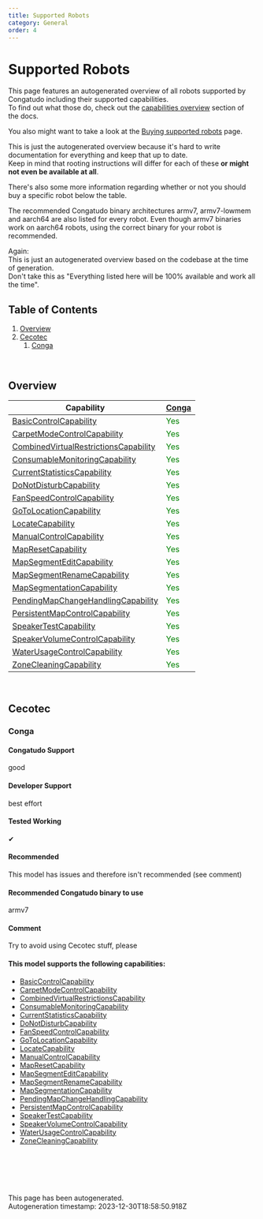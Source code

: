 ```yaml
---
title: Supported Robots
category: General
order: 4
---
```


# Supported Robots

This page features an autogenerated overview of all robots supported by Congatudo including their supported capabilities.<br/>
To find out what those do, check out the [capabilities overview](https://congatudo.cloud/pages/general/capabilities-overview.html) section of the docs.

You also might want to take a look at the [Buying supported robots](https://congatudo.cloud/pages/general/buying-supported-robots.html) page.

This is just the autogenerated overview because it's hard to write documentation for everything and keep that up to date. <br/>
Keep in mind that rooting instructions will differ for each of these **or might not even be available at all**.

There's also some more information regarding whether or not you should buy a specific robot below the table.

The recommended Congatudo binary architectures armv7, armv7-lowmem and aarch64 are also listed for every robot. Even though
armv7 binaries work on aarch64 robots, using the correct binary for your robot is recommended.

Again:<br/>
This is just an autogenerated overview based on the codebase at the time of generation.<br/>
Don't take this as "Everything listed here will be 100% available and work all the time".<br/>


## Table of Contents
1. [Overview](#Overview)
2. [Cecotec](#cecotec)
    1. [Conga](#cecotec_conga)

<br/>

## Overview<a id='Overview'></a>

Capability | <a href='#cecotec_conga'>Conga</a>
---- | ----
[BasicControlCapability](https://congatudo.cloud/pages/general/capabilities-overview.html#BasicControlCapability) | <span style="color:green;">Yes</span>
[CarpetModeControlCapability](https://congatudo.cloud/pages/general/capabilities-overview.html#CarpetModeControlCapability) | <span style="color:green;">Yes</span>
[CombinedVirtualRestrictionsCapability](https://congatudo.cloud/pages/general/capabilities-overview.html#CombinedVirtualRestrictionsCapability) | <span style="color:green;">Yes</span>
[ConsumableMonitoringCapability](https://congatudo.cloud/pages/general/capabilities-overview.html#ConsumableMonitoringCapability) | <span style="color:green;">Yes</span>
[CurrentStatisticsCapability](https://congatudo.cloud/pages/general/capabilities-overview.html#CurrentStatisticsCapability) | <span style="color:green;">Yes</span>
[DoNotDisturbCapability](https://congatudo.cloud/pages/general/capabilities-overview.html#DoNotDisturbCapability) | <span style="color:green;">Yes</span>
[FanSpeedControlCapability](https://congatudo.cloud/pages/general/capabilities-overview.html#FanSpeedControlCapability) | <span style="color:green;">Yes</span>
[GoToLocationCapability](https://congatudo.cloud/pages/general/capabilities-overview.html#GoToLocationCapability) | <span style="color:green;">Yes</span>
[LocateCapability](https://congatudo.cloud/pages/general/capabilities-overview.html#LocateCapability) | <span style="color:green;">Yes</span>
[ManualControlCapability](https://congatudo.cloud/pages/general/capabilities-overview.html#ManualControlCapability) | <span style="color:green;">Yes</span>
[MapResetCapability](https://congatudo.cloud/pages/general/capabilities-overview.html#MapResetCapability) | <span style="color:green;">Yes</span>
[MapSegmentEditCapability](https://congatudo.cloud/pages/general/capabilities-overview.html#MapSegmentEditCapability) | <span style="color:green;">Yes</span>
[MapSegmentRenameCapability](https://congatudo.cloud/pages/general/capabilities-overview.html#MapSegmentRenameCapability) | <span style="color:green;">Yes</span>
[MapSegmentationCapability](https://congatudo.cloud/pages/general/capabilities-overview.html#MapSegmentationCapability) | <span style="color:green;">Yes</span>
[PendingMapChangeHandlingCapability](https://congatudo.cloud/pages/general/capabilities-overview.html#PendingMapChangeHandlingCapability) | <span style="color:green;">Yes</span>
[PersistentMapControlCapability](https://congatudo.cloud/pages/general/capabilities-overview.html#PersistentMapControlCapability) | <span style="color:green;">Yes</span>
[SpeakerTestCapability](https://congatudo.cloud/pages/general/capabilities-overview.html#SpeakerTestCapability) | <span style="color:green;">Yes</span>
[SpeakerVolumeControlCapability](https://congatudo.cloud/pages/general/capabilities-overview.html#SpeakerVolumeControlCapability) | <span style="color:green;">Yes</span>
[WaterUsageControlCapability](https://congatudo.cloud/pages/general/capabilities-overview.html#WaterUsageControlCapability) | <span style="color:green;">Yes</span>
[ZoneCleaningCapability](https://congatudo.cloud/pages/general/capabilities-overview.html#ZoneCleaningCapability) | <span style="color:green;">Yes</span>


<br/>

## Cecotec<a id="cecotec"></a>

### Conga<a id="cecotec_conga"></a>

#### Congatudo Support

good



#### Developer Support

best effort



#### Tested Working

✔



#### Recommended

This model has issues and therefore isn't recommended (see comment)



#### Recommended Congatudo binary to use

armv7



#### Comment

Try to avoid using Cecotec stuff, please



#### This model supports the following capabilities:
  - [BasicControlCapability](https://congatudo.cloud/pages/general/capabilities-overview.html#BasicControlCapability)
  - [CarpetModeControlCapability](https://congatudo.cloud/pages/general/capabilities-overview.html#CarpetModeControlCapability)
  - [CombinedVirtualRestrictionsCapability](https://congatudo.cloud/pages/general/capabilities-overview.html#CombinedVirtualRestrictionsCapability)
  - [ConsumableMonitoringCapability](https://congatudo.cloud/pages/general/capabilities-overview.html#ConsumableMonitoringCapability)
  - [CurrentStatisticsCapability](https://congatudo.cloud/pages/general/capabilities-overview.html#CurrentStatisticsCapability)
  - [DoNotDisturbCapability](https://congatudo.cloud/pages/general/capabilities-overview.html#DoNotDisturbCapability)
  - [FanSpeedControlCapability](https://congatudo.cloud/pages/general/capabilities-overview.html#FanSpeedControlCapability)
  - [GoToLocationCapability](https://congatudo.cloud/pages/general/capabilities-overview.html#GoToLocationCapability)
  - [LocateCapability](https://congatudo.cloud/pages/general/capabilities-overview.html#LocateCapability)
  - [ManualControlCapability](https://congatudo.cloud/pages/general/capabilities-overview.html#ManualControlCapability)
  - [MapResetCapability](https://congatudo.cloud/pages/general/capabilities-overview.html#MapResetCapability)
  - [MapSegmentEditCapability](https://congatudo.cloud/pages/general/capabilities-overview.html#MapSegmentEditCapability)
  - [MapSegmentRenameCapability](https://congatudo.cloud/pages/general/capabilities-overview.html#MapSegmentRenameCapability)
  - [MapSegmentationCapability](https://congatudo.cloud/pages/general/capabilities-overview.html#MapSegmentationCapability)
  - [PendingMapChangeHandlingCapability](https://congatudo.cloud/pages/general/capabilities-overview.html#PendingMapChangeHandlingCapability)
  - [PersistentMapControlCapability](https://congatudo.cloud/pages/general/capabilities-overview.html#PersistentMapControlCapability)
  - [SpeakerTestCapability](https://congatudo.cloud/pages/general/capabilities-overview.html#SpeakerTestCapability)
  - [SpeakerVolumeControlCapability](https://congatudo.cloud/pages/general/capabilities-overview.html#SpeakerVolumeControlCapability)
  - [WaterUsageControlCapability](https://congatudo.cloud/pages/general/capabilities-overview.html#WaterUsageControlCapability)
  - [ZoneCleaningCapability](https://congatudo.cloud/pages/general/capabilities-overview.html#ZoneCleaningCapability)


<br/><br/><br/><br/><br/>
This page has been autogenerated.<br/>
Autogeneration timestamp: 2023-12-30T18:58:50.918Z
